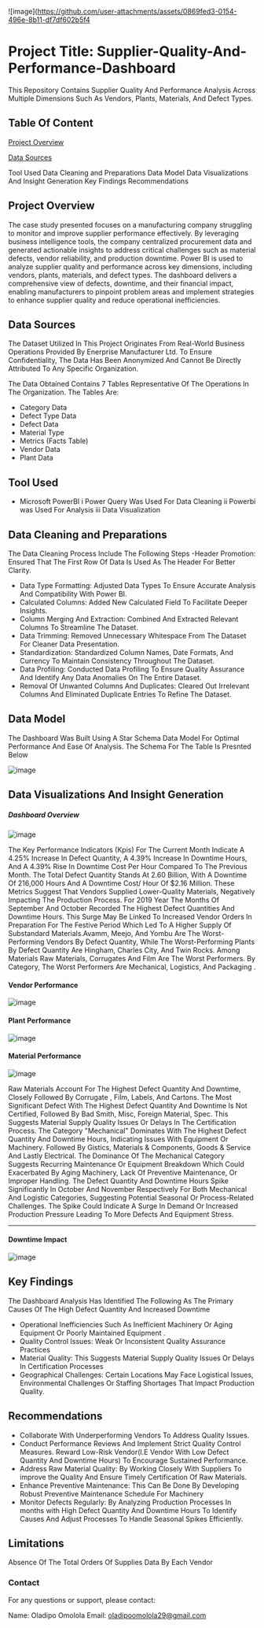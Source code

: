 
![image](https://github.com/user-attachments/assets/0869fed3-0154-496e-8b11-df7df602b5f4

# Project Title: Supplier-Quality-And-Performance-Dashboard
This Repository Contains Supplier Quality And Performance Analysis Across Multiple Dimensions Such As Vendors, Plants, Materials, And Defect Types. 

## Table Of Content

[Project Overview](#project-overview)

[Data Sources](#data-sources)

Tool  Used
Data Cleaning and Preparations
Data Model
Data Visualizations And Insight Generation
Key Findings
Recommendations

## Project Overview

The case study presented focuses on a manufacturing company struggling to monitor and improve supplier performance effectively. By leveraging business intelligence tools, the company centralized procurement data and generated actionable insights to address critical challenges such as material defects, vendor reliability, and production downtime.
Power BI is used to analyze supplier quality and performance across key dimensions, including vendors, plants, materials, and defect types. The dashboard delivers a comprehensive view of defects, downtime, and their financial impact, enabling manufacturers to pinpoint problem areas and implement strategies to enhance supplier quality and reduce operational inefficiencies.


## Data Sources

The Dataset Utilized In This Project Originates From Real-World Business Operations Provided By Enerprise Manufacturer Ltd. To Ensure Confidentiality, The Data Has Been Anonymized And Cannot Be Directly Attributed To Any Specific Organization.

The Data Obtained Contains 7 Tables Representative Of The Operations In The Organization. The Tables Are:
- Category Data
- Defect Type Data
- Defect Data
- Material Type
- Metrics (Facts Table)
- Vendor Data
- Plant Data

## Tool  Used
  - Microsoft PowerBI
      i Power Query Was Used For Data Cleaning
      ii Powerbi was Used For Analysis
      iii Data Visualization

##  Data Cleaning and Preparations
The Data Cleaning Process Include The Following Steps
-Header Promotion: Ensured That The First Row Of Data Is Used As The Header For Better Clarity.
- Data Type Formatting: Adjusted Data Types To Ensure Accurate Analysis And Compatibility With Power BI.
- Calculated Columns: Added New Calculated Field To Facilitate Deeper Insights.
- Column Merging And Extraction: Combined And Extracted Relevant Columns To Streamline The Dataset.
- Data Trimming: Removed Unnecessary Whitespace From The Dataset For Cleaner Data Presentation.
- Standardization: Standardized Column Names, Date Formats, And Currency To Maintain Consistency Throughout The Dataset.
- Data Profiling: Conducted Data Profiling To Ensure Quality Assurance And Identify Any Data Anomalies On The Entire Dataset.
- Removal Of Unwanted Columns And Duplicates: Cleared Out Irrelevant Columns And Eliminated Duplicate Entries To Refine The Dataset.

##  Data Model
The Dashboard Was Built Using A Star Schema Data Model For Optimal Performance And Ease Of Analysis. 
The Schema For The Table Is Presnted Below

![image](https://github.com/user-attachments/assets/a580fd4e-4f46-4a5f-bf20-3ac3ad489754)



## Data Visualizations And Insight Generation

##### Dashboard Overview

![image](https://github.com/user-attachments/assets/a9457b06-2bb7-4898-9b20-594973e83500)


The Key Performance Indicators (Kpis) For The Current Month Indicate A 4.25% Increase In Defect Quantity, A 4.39% Increase In Downtime Hours, And A 4.39% Rise In Downtime Cost Per Hour Compared To The Previous Month. The Total Defect Quantity Stands At 2.60 Billion, With A Downtime Of 216,000 Hours And A Downtime Cost/ Hour Of $2.16 Million. These Metrics Suggest That Vendors Supplied Lower-Quality Materials, Negatively Impacting The Production Process.
For 2019 Year The Months Of September And October Recorded The Highest Defect Quantities And Downtime Hours. This Surge May Be Linked To Increased Vendor Orders In Preparation For The Festive Period Which Led To A Higher Supply Of Substandard Materials.Avamm, Meejo, And Yombu Are The Worst-Performing Vendors By Defect Quantity, While The Worst-Performing Plants By Defect Quantity Are Hingham, Charles City, And Twin Rocks. Among Materials Raw Materials,  Corrugates And Film Are The Worst Performers.  By Category, The Worst Performers Are Mechanical, Logistics, And Packaging .

#### Vendor Performance

![image](https://github.com/user-attachments/assets/63a303ca-8627-4825-95d1-4647599ec05d)


#### Plant Performance

![image](https://github.com/user-attachments/assets/0dfa878d-38ea-4d24-902a-1d7c37d48308)


#### Material Performance

![image](https://github.com/user-attachments/assets/4e54d949-a14e-4dec-9715-968ab85b2b17)


Raw Materials Account For The Highest Defect Quantity And Downtime, Closely Followed By Corrugate , Film, Labels, And Cartons. The Most Significant Defect With The Highest Defect Quantity And Downtime Is Not Certified, Followed By Bad Smith, Misc, Foreign Material, Spec. This Suggests Material Supply Quality Issues Or Delays In The Certification Process.
The Category "Mechanical" Dominates With The Highest Defect Quantity And Downtime Hours, Indicating Issues With Equipment Or Machinery. Followed By Gistics, Materials & Components, Goods & Service And Lastly Electrical. The Dominance Of The Mechanical Category Suggests Recurring Maintenance Or Equipment Breakdown Which Could Exacerbated By Aging Machinery, Lack Of Preventive Maintenance, Or Improper Handling.
The Defect Quantity And Downtime Hours Spike Significantly In October And November Respectively For Both Mechanical And Logistic Categories, Suggesting Potential Seasonal Or Process-Related Challenges. The Spike Could Indicate A Surge In Demand Or Increased Production Pressure Leading To More Defects And Equipment Stress.

-------------------------------------------------------------------------------------

#### Downtime Impact

![image](https://github.com/user-attachments/assets/28943ac4-ad1e-4083-b5a1-f39ee995d783)


## Key Findings 
The Dashboard Analysis Has Identified The Following As The Primary Causes Of The High Defect Quantity And Increased Downtime

- Operational Inefficiencies Such As Inefficient Machinery Or Aging Equipment Or Poorly Maintained Equipment .
- Quality Control Issues: Weak Or Inconsistent Quality Assurance Practices 
- Material Quality: This Suggests Material Supply Quality Issues Or Delays In Certification Processes 
- Geographical Challenges: Certain Locations May Face Logistical Issues, Environmental Challenges Or Staffing Shortages That Impact Production Quality.

## Recommendations
- Collaborate With Underperforming Vendors To Address Quality Issues. 
- Conduct  Performance Reviews And Implement Strict Quality Control Measures. Reward Low-Risk Vendor(I.E Vendor With Low Defect Quantity And Downtime Hours) To Encourage Sustained 
  Performance.
- Address Raw Material Quality: By Working Closely With Suppliers To improve the Quality And Ensure Timely Certification Of Raw Materials.
- Enhance Preventive Maintenance: This Can Be Done By Developing Robust Preventive Maintenance Schedule For Machinery
- Monitor Defects Regularly: By Analyzing Production Processes In months with High Defect Quantity And Downtime Hours To Identify Causes And Adjust Processes To Handle Seasonal Spikes 
  Efficiently.

## Limitations 
Absence Of The Total Orders Of Supplies  Data  By Each Vendor 

### Contact
For any questions or support, please contact:

Name: Oladipo Omolola
Email: oladipoomolola29@gmail.com



